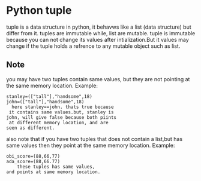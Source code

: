 # Python tuple

tuple is a data structure in python, it behavws like a list (data structure) but differ from it.
tuples are immutable while, list are mutable.
tuple is immutable because you can not change its values after intialization.But it values may change if the tuple holds a refrence to any mutable object such as list.
## Note
you may have two tuples contain same values, but they are not pointing at the same memory location.
Example:
```
stanley=(["tall"],"handsome",18)
john=(["tall"],"handsome",18)
  here stanley==john. thats true because
 it contains same values.but, stanley is 
john, will give false because both piints
 at different memory location, and are 
seen as different.
  ```
also note that if you have two  tuples 
that does not contain a list,but has same
 values then they point at the same 
memory location.
Example:
```
obi_score=(88,66,77)
ada_score=(88,66.77)
	these tuples has same values, 
and points at same memory location.
```


